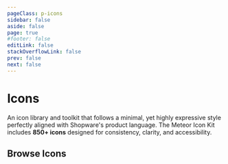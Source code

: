 ```yaml
---
pageClass: p-icons
sidebar: false
aside: false
page: true
#footer: false
editLink: false
stackOverflowLink: false
prev: false
next: false
---
```


<script setup>
import Search from "../components/icons/Search.vue";
</script>

# Icons

An icon library and toolkit that follows a minimal, yet highly expressive style perfectly aligned with Shopware's product language. The Meteor Icon Kit includes **850+ icons** designed for consistency, clarity, and accessibility.

## Browse Icons

<Search/>
